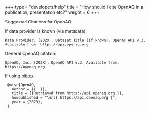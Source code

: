 +++
type = "developers/help"
title = "How should I cite OpenAQ in a publication, presentation etc?"
weight = 6
+++

Suggested Citations for OpenAQ:


If data provider is known (via metadata): 
```
Data Provider. (202X). Dataset Title (if known). OpenAQ API v.3. Available from: https://api.openaq.org
```
General OpenAQ citation:
```
OpenAQ, Inc. (202X). OpenAQ API v.3. Available from: https://openaq.org 	
```

If using [bibtex](http://www.bibtex.org/)

```
 @misc{OpenAQ,
   author = {{  }},
   title = {{Retrieved from https://api.openaq.org }},
   howpublished = "\url{ https://api.openaq.org }",
   year = {2023},
 }
```